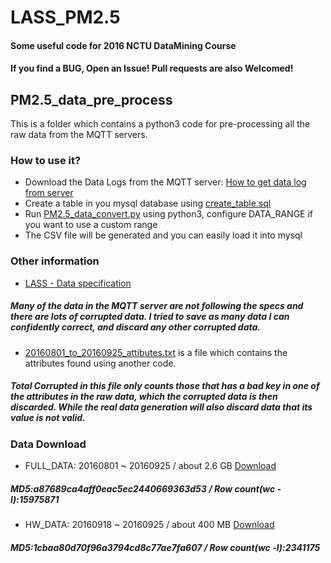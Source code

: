 # LASS_PM2.5
#### Some useful code for 2016 NCTU DataMining Course
#### If you find a BUG, Open an Issue! Pull requests are also Welcomed!

## PM2.5_data_pre_process
This is a folder which contains a python3 code for pre-processing all the raw data from the MQTT servers.

### How to use it?
- Download the Data Logs from the MQTT server: 
[How to get data log from server](https://lass.hackpad.com/How-to-get-data-log-from-server-Ztu9mpUsGL9)
- Create a table in you mysql database using [create_table.sql](https://github.com/Microsheep/2016_NCTU_DataMining_Course/blob/master/PM2.5_data_pre_process/create_table.sql)
- Run [PM2.5_data_convert.py](https://github.com/Microsheep/2016_NCTU_DataMining_Course/blob/master/PM2.5_data_pre_process/PM2.5_data_convert.py) using python3, configure DATA_RANGE if you want to use a custom range
- The CSV file will be generated and you can easily load it into mysql

### Other information

- [LASS - Data specification](https://lass.hackpad.com/LASS-Data-specification-1dYpwINtH8R)
##### Many of the data in the MQTT server are not following the specs and there are lots of corrupted data. I tried to save as many data I can confidently correct, and discard any other corrupted data.

- [20160801_to_20160925_attibutes.txt](https://github.com/Microsheep/2016_NCTU_DataMining_Course/blob/master/PM2.5_data_pre_process/20160801_to_20160925_attibutes.txt) is a file which contains the attributes found using another code.
##### Total Corrupted in this file only counts those that has a bad key in one of the attributes in the raw data, which the corrupted data is then discarded. While the real data generation will also discard data that its value is not valid.

### Data Download

- FULL_DATA: 20160801 ~ 20160925 / about 2.6 GB [Download](https://goo.gl/Z8QBlX)
##### MD5:a87689ca4aff0eac5ec2440669363d53 / Row count(wc -l):15975871

- HW_DATA: 20160918 ~ 20160925 / about 400 MB [Download](https://goo.gl/JHwTDE)
##### MD5:1cbaa80d70f96a3794cd8c77ae7fa607 / Row count(wc -l):2341175
